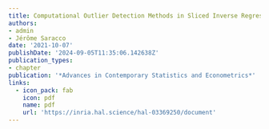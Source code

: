 ```yaml
---
title: Computational Outlier Detection Methods in Sliced Inverse Regression
authors:
- admin
- Jérôme Saracco
date: '2021-10-07'
publishDate: '2024-09-05T11:35:06.142638Z'
publication_types:
- chapter
publication: '*Advances in Contemporary Statistics and Econometrics*'
links:
  - icon_pack: fab
    icon: pdf
    name: pdf
    url: 'https://inria.hal.science/hal-03369250/document'
---
```


